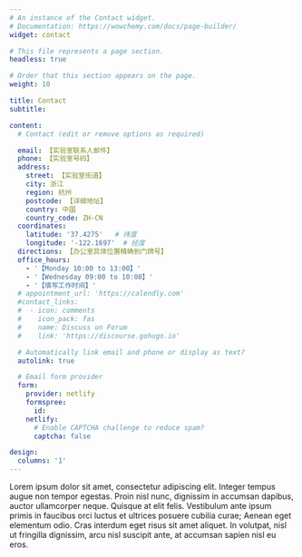 ```yaml
---
# An instance of the Contact widget.
# Documentation: https://wowchemy.com/docs/page-builder/
widget: contact

# This file represents a page section.
headless: true

# Order that this section appears on the page.
weight: 10

title: Contact
subtitle:

content:
  # Contact (edit or remove options as required)

  email: 【实验室联系人邮件】
  phone: 【实验室号码】
  address:
    street: 【实验室街道】
    city: 浙江
    region: 杭州
    postcode: 【详细地址】
    country: 中国
    country_code: ZH-CN
  coordinates:
    latitude: '37.4275'   # 纬度
    longitude: '-122.1697'  # 经度
  directions: 【办公室具体位置精确到门牌号】
  office_hours:
    - '【Monday 10:00 to 13:00】'
    - '【Wednesday 09:00 to 10:00】'
    - '【填写工作时间】'
  # appointment_url: 'https://calendly.com'
  #contact_links:
  #  - icon: comments
  #    icon_pack: fas
  #    name: Discuss on Forum
  #    link: 'https://discourse.gohugo.io'

  # Automatically link email and phone or display as text?
  autolink: true

  # Email form provider
  form:
    provider: netlify
    formspree:
      id:
    netlify:
      # Enable CAPTCHA challenge to reduce spam?
      captcha: false

design:
  columns: '1'
---
```


Lorem ipsum dolor sit amet, consectetur adipiscing elit. Integer tempus augue non tempor egestas. Proin nisl nunc, dignissim in accumsan dapibus, auctor ullamcorper neque. Quisque at elit felis. Vestibulum ante ipsum primis in faucibus orci luctus et ultrices posuere cubilia curae; Aenean eget elementum odio. Cras interdum eget risus sit amet aliquet. In volutpat, nisl ut fringilla dignissim, arcu nisl suscipit ante, at accumsan sapien nisl eu eros.

